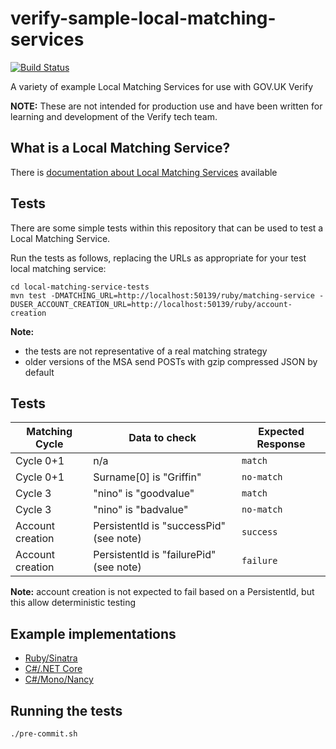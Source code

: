 # verify-sample-local-matching-services

[![Build Status](https://travis-ci.org/alphagov/verify-sample-local-matching-services.svg?branch=master)](https://travis-ci.org/alphagov/verify-sample-local-matching-services)

A variety of example Local Matching Services for use with GOV.UK Verify

**NOTE:** These are not intended for production use and have been written for learning and development of the Verify tech team.

## What is a Local Matching Service?

There is [documentation about Local Matching Services](https://alphagov.github.io/rp-onboarding-tech-docs/pages/ms/ms.html) available

## Tests

There are some simple tests within this repository that can be used to test a Local Matching Service.

Run the tests as follows, replacing the URLs as appropriate for your test local matching service:

```
cd local-matching-service-tests
mvn test -DMATCHING_URL=http://localhost:50139/ruby/matching-service -DUSER_ACCOUNT_CREATION_URL=http://localhost:50139/ruby/account-creation
```

**Note:**

* the tests are not representative of a real matching strategy
* older versions of the MSA send POSTs with gzip compressed JSON by default

## Tests

| Matching Cycle   | Data to check                  | Expected Response |
| ---------------- | ------------------------------ | ----------------- |
| Cycle 0+1        | n/a                            | `match`           |
| Cycle 0+1        | Surname[0] is "Griffin"        | `no-match`        |
| Cycle 3          | "nino" is "goodvalue"          | `match`           |
| Cycle 3          | "nino" is "badvalue"           | `no-match`        |
| Account creation | PersistentId is "successPid" (see note) | `success`         |
| Account creation | PersistentId is "failurePid" (see note) | `failure`         |

**Note:** account creation is not expected to fail based on a PersistentId, but this allow deterministic testing

## Example implementations

* [Ruby/Sinatra](./ruby/)
* [C#/.NET Core](./csharp/)
* [C#/Mono/Nancy](./nancy/)

## Running the tests

`./pre-commit.sh`

